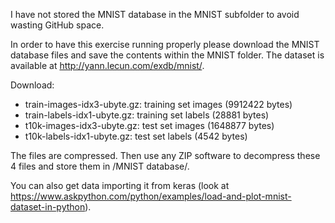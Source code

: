 I have not stored the MNIST database in the MNIST subfolder to avoid wasting GitHub space.

In order to have this exercise running properly please download the MNIST database files and save the contents within the MNIST folder.
The dataset is available at http://yann.lecun.com/exdb/mnist/.

Download:
 - train-images-idx3-ubyte.gz:  training set images (9912422 bytes)
 - train-labels-idx1-ubyte.gz:  training set labels (28881 bytes)
 - t10k-images-idx3-ubyte.gz:   test set images (1648877 bytes)
 - t10k-labels-idx1-ubyte.gz:   test set labels (4542 bytes)

The files are compressed. Then use any ZIP software to decompress these 4 files and store them in /MNIST database/.  

You can also get data importing it from keras (look at https://www.askpython.com/python/examples/load-and-plot-mnist-dataset-in-python).
